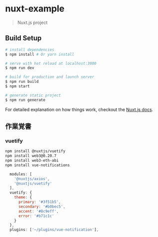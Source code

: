 # nuxt-example

> Nuxt.js project

## Build Setup

``` bash
# install dependencies
$ npm install # Or yarn install

# serve with hot reload at localhost:3000
$ npm run dev

# build for production and launch server
$ npm run build
$ npm start

# generate static project
$ npm run generate
```

For detailed explanation on how things work, checkout the [Nuxt.js docs](https://github.com/nuxt/nuxt.js).

## 作業覚書

### vuetify

```bash
npm install @nuxtjs/vuetify
npm install web3@0.20.7
npm install web3-eth-abi
npm install vue-notifications
```

```nuxt.config.js
  modules: [
    '@nuxtjs/axios',
    '@nuxtjs/vuetify'
  ],
  vuetify: {
    theme: {
      primary: '#3f51b5',
      secondary: '#b0bec5',
      accent: '#8c9eff',
      error: '#b71c1c'
    }
  },
  plugins: ['~/plugins/vue-notification'],
```

